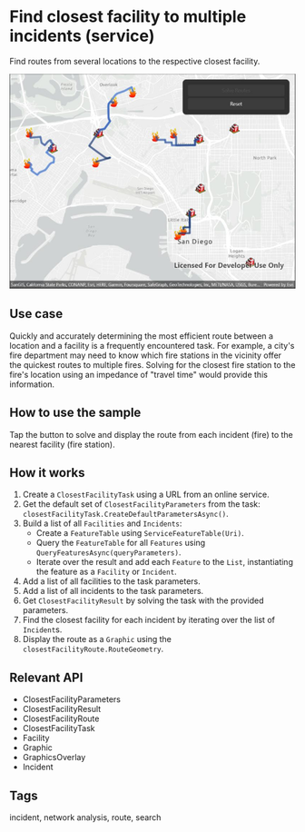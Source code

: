 # Find closest facility to multiple incidents (service)

Find routes from several locations to the respective closest facility.

![Image of find closest facility to multiple incidents service](closestfacilitystatic.jpg)

## Use case

Quickly and accurately determining the most efficient route between a location and a facility is a frequently encountered task. For example, a city's fire department may need to know which fire stations in the vicinity offer the quickest routes to multiple fires. Solving for the closest fire station to the fire's location using an impedance of "travel time" would provide this information.

## How to use the sample

Tap the button to solve and display the route from each incident (fire) to the nearest facility (fire station).

## How it works

1. Create a `ClosestFacilityTask` using a URL from an online service.
2. Get the default set of `ClosestFacilityParameters` from the task: `closestFacilityTask.CreateDefaultParametersAsync()`.
3. Build a list of all `Facilities` and `Incidents`:
   * Create a `FeatureTable` using `ServiceFeatureTable(Uri)`.
   * Query the `FeatureTable` for all `Features` using `QueryFeaturesAsync(queryParameters)`.
   * Iterate over the result and add each `Feature` to the `List`, instantiating the feature as a `Facility` or `Incident`.
4. Add a list of all facilities to the task parameters.
5. Add a list of all incidents to the task parameters.
6. Get `ClosestFacilityResult` by solving the task with the provided parameters.
7. Find the closest facility for each incident by iterating over the list of `Incident`s.
8. Display the route as a `Graphic` using the `closestFacilityRoute.RouteGeometry`.

## Relevant API

* ClosestFacilityParameters
* ClosestFacilityResult
* ClosestFacilityRoute
* ClosestFacilityTask
* Facility
* Graphic
* GraphicsOverlay
* Incident

## Tags

incident, network analysis, route, search
